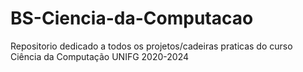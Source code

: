 # BS-Ciencia-da-Computacao
Repositorio dedicado a todos os projetos/cadeiras praticas do curso Ciência da Computação UNIFG 2020-2024
